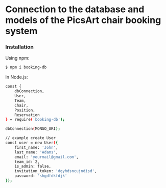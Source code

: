 # Connection to the database and models of the PiсsArt chair booking system



### Installation

Using npm:

```sh
$ npm i booking-db
```

In Node.js:

```sh
const { 
    dbConnection, 
    User, 
    Team,  
    Chair, 
    Position,
    Reservation
} = require('booking-db');

dbConnection(MONGO_URI);

// example create User
const user = new User({
    first_name: 'John',
    last_name: 'Adams',
    email: 'yourmail@gmail.com',
    team_id: 2,
    is_admin: false,
    invitation_token: 'dgyhdsncujndisd',
    password: 'shgdfdkfdjk'
});
